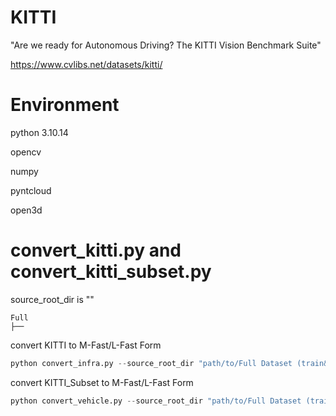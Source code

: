 # KITTI

"Are we ready for Autonomous Driving? The KITTI Vision Benchmark Suite"

https://www.cvlibs.net/datasets/kitti/

# Environment
python 3.10.14

opencv

numpy

pyntcloud

open3d

# convert_kitti.py and convert_kitti_subset.py

source_root_dir is ""

```
Full 
├── 
```

convert KITTI to M-Fast/L-Fast Form

```python
python convert_infra.py --source_root_dir "path/to/Full Dataset (train&val)" --output_root_dir "path/to/output"
```

convert KITTI_Subset to M-Fast/L-Fast Form

```python
python convert_vehicle.py --source_root_dir "path/to/Full Dataset (train&val)" --output_root_dir "path/to/output"
```
